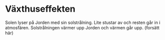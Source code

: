 # Växthuseffekten

Solen lyser på Jorden med sin solstrålning. Lite stustar av och resten går in i atmosfären. Solstrålningen värmer upp Jorden och värmen går upp. (forsätt här)
